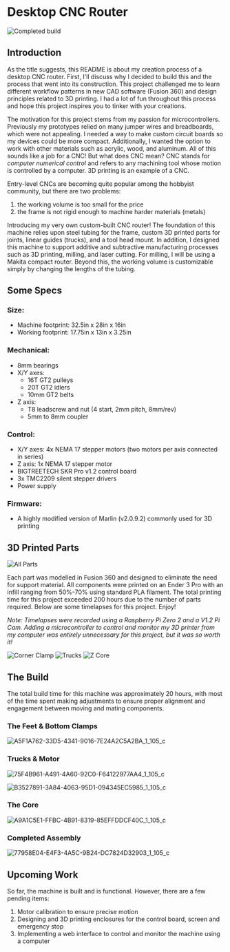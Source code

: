 # Desktop CNC Router

![Completed build](https://user-images.githubusercontent.com/101907461/173199412-cda32b4c-4a96-4f4e-9c13-d15074b31326.jpeg)

## Introduction

As the title suggests, this README is about my creation process of a desktop CNC router. First, I'll discuss why I decided to build this and the process that went into its construction. This project challenged me to learn different workflow patterns in new CAD software (Fusion 360) and design principles related to 3D printing. I had a lot of fun throughout this process and hope this project inspires you to tinker with your creations. 

The motivation for this project stems from my passion for microcontrollers. Previously my prototypes relied on many jumper wires and breadboards, which were not appealing. I needed a way to make custom circuit boards so my devices could be more compact. Additionally, I wanted the option to work with other materials such as acrylic, wood, and aluminum. All of this sounds like a job for a CNC! But what does CNC mean? CNC stands for *computer numerical control* and refers to any machining tool whose motion is controlled by a computer. 3D printing is an example of a CNC.

Entry-level CNCs are becoming quite popular among the hobbyist community, but there are two problems:

1. the working volume is too small for the price
2. the frame is not rigid enough to machine harder materials (metals)

Introducing my very own custom-built CNC router! The foundation of this machine relies upon steel tubing for the frame, custom 3D printed parts for joints, linear guides (trucks), and a tool head mount. In addition, I designed this machine to support additive and subtractive manufacturing processes such as 3D printing, milling, and laser cutting. For milling, I will be using a Makita compact router. Beyond this, the working volume is customizable simply by changing the lengths of the tubing.

## Some Specs

### Size:
* Machine footprint: 32.5in x 28in x  16in
* Working footprint: 17.75in x 13in x 3.25in

### Mechanical:
* 8mm bearings 
* X/Y axes:
  * 16T GT2 pulleys 
  * 20T GT2 idlers
  * 10mm GT2 belts
* Z axis:
  * T8 leadscrew and nut (4 start, 2mm pitch, 8mm/rev)
  * 5mm to 8mm coupler

### Control:
* X/Y axes: 4x NEMA 17 stepper motors (two motors per axis connected in series)
* Z axis: 1x NEMA 17 stepper motor
* BIGTREETECH SKR Pro v1.2 control board
* 3x TMC2209 silent stepper drivers
* Power supply

### Firmware:
* A highly modified version of Marlin (v2.0.9.2) commonly used for 3D printing


## 3D Printed Parts
![All Parts](https://user-images.githubusercontent.com/101907461/173199451-f69baf74-a273-4926-ae92-d8a026a406b6.jpeg)

Each part was modelled in Fusion 360 and designed to eliminate the need for support material. All components were printed on an Ender 3 Pro with an infill ranging from 50%-70% using standard PLA filament. The total printing time for this project exceeded 200 hours due to the number of parts required. Below are some timelapses for this project. Enjoy!

*Note: Timelapses were recorded using a Raspberry Pi Zero 2 and a V1.2 Pi Cam. Adding a microcontroller to control and monitor my 3D printer from my computer was entirely unnecessary for this project, but it was so worth it!*

![Corner Clamp](https://user-images.githubusercontent.com/101907461/173200221-dbace96f-fda9-4c0a-9e75-737fbe668859.gif)  ![Trucks](https://user-images.githubusercontent.com/101907461/173200427-d1020b83-f579-41f8-9204-99e1c090c365.gif)  ![Z Core](https://user-images.githubusercontent.com/101907461/173200385-c04da978-d328-40c5-ae69-8d98b155f2ae.gif)


## The Build
The total build time for this machine was approximately 20 hours, with most of the time spent making adjustments to ensure proper alignment and engagement between moving and mating components.


### The Feet & Bottom Clamps
![A5F1A762-33D5-4341-9016-7E24A2C5A2BA_1_105_c](https://user-images.githubusercontent.com/101907461/173201833-ea858c31-22a7-4038-b8d9-248c2d399597.jpeg)



### Trucks & Motor
![75F4B961-A491-4A60-92C0-F64122977AA4_1_105_c](https://user-images.githubusercontent.com/101907461/173201902-c9a6ab77-8769-4918-a4a6-eae3f06b97ae.jpeg)


![B3527891-3A84-4063-95D1-094345EC5985_1_105_c](https://user-images.githubusercontent.com/101907461/173201905-706d7772-d1cb-4863-a349-c0f540b5ae8d.jpeg)



### The Core
![A9A1C5E1-FFBC-4B91-8319-85EFFDDCF40C_1_105_c](https://user-images.githubusercontent.com/101907461/173201935-a5f376e5-09ad-44d7-8ace-835d6afb7384.jpeg)



### Completed Assembly
![77958E04-E4F3-4A5C-9B24-DC7824D32903_1_105_c](https://user-images.githubusercontent.com/101907461/173201980-783f0dd8-830c-48ab-bb18-981d21827e49.jpeg)


## Upcoming Work
So far, the machine is built and is functional. However, there are a few pending items:
1. Motor calibration to ensure precise motion
2. Designing and 3D printing enclosures for the control board, screen and emergency stop
3. Implementing a web interface to control and monitor the machine using a computer

